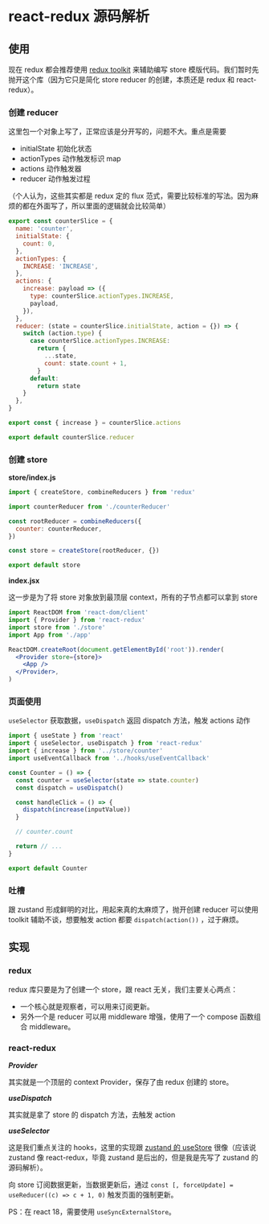 # react-redux 源码解析

## 使用

现在 redux 都会推荐使用 [redux toolkit](https://github.com/reduxjs/redux-toolkit) 来辅助编写 store 模版代码。我们暂时先抛开这个库（因为它只是简化 store reducer 的创建，本质还是 redux 和 react-redux）。

### 创建 reducer

这里包一个对象上写了，正常应该是分开写的，问题不大。重点是需要

- initialState 初始化状态
- actionTypes 动作触发标识 map
- actions 动作触发器
- reducer 动作触发过程

（个人认为，这些其实都是 redux 定的 flux 范式，需要比较标准的写法。因为麻烦的都在外面写了，所以里面的逻辑就会比较简单）

```js
export const counterSlice = {
  name: 'counter',
  initialState: {
    count: 0,
  },
  actionTypes: {
    INCREASE: 'INCREASE',
  },
  actions: {
    increase: payload => ({
      type: counterSlice.actionTypes.INCREASE,
      payload,
    }),
  },
  reducer: (state = counterSlice.initialState, action = {}) => {
    switch (action.type) {
      case counterSlice.actionTypes.INCREASE:
        return {
          ...state,
          count: state.count + 1,
        }
      default:
        return state
    }
  },
}

export const { increase } = counterSlice.actions

export default counterSlice.reducer
```

### 创建 store

**store/index.js**

```jsx
import { createStore, combineReducers } from 'redux'

import counterReducer from './counterReducer'

const rootReducer = combineReducers({
  counter: counterReducer,
})

const store = createStore(rootReducer, {})

export default store
```

**index.jsx**

这一步是为了将 store 对象放到最顶层 context，所有的子节点都可以拿到 store

```jsx
import ReactDOM from 'react-dom/client'
import { Provider } from 'react-redux'
import store from './store'
import App from './app'

ReactDOM.createRoot(document.getElementById('root')).render(
  <Provider store={store}>
    <App />
  </Provider>,
)
```

### 页面使用

`useSelector` 获取数据，`useDispatch` 返回 dispatch 方法，触发 actions 动作

```jsx
import { useState } from 'react'
import { useSelector, useDispatch } from 'react-redux'
import { increase } from '../store/counter'
import useEventCallback from '../hooks/useEventCallback'

const Counter = () => {
  const counter = useSelector(state => state.counter)
  const dispatch = useDispatch()

  const handleClick = () => {
    dispatch(increase(inputValue))
  }

  // counter.count

  return // ...
}

export default Counter
```

### 吐槽

跟 zustand 形成鲜明的对比，用起来真的太麻烦了，抛开创建 reducer 可以使用 toolkit 辅助不谈，想要触发 action 都要 `dispatch(action())` ，过于麻烦。

## 实现

### redux

redux 库只要是为了创建一个 store，跟 react 无关，我们主要关心两点：

- 一个核心就是观察者，可以用来订阅更新。
- 另外一个是 reducer 可以用 middleware 增强，使用了一个 compose 函数组合 middleware。

### react-redux

***Provider***

其实就是一个顶层的 context Provider，保存了由 redux 创建的 store。

***useDispatch***

其实就是拿了 store 的 dispatch 方法，去触发 action

***useSelector***

这是我们重点关注的 hooks，这里的实现跟 [zustand 的 useStore](./zustand#usestore) 很像（应该说zustand 像 react-redux，毕竟 zustand 是后出的，但是我是先写了 zustand 的源码解析）。

向 store 订阅数据更新，当数据更新后，通过 `const [, forceUpdate] = useReducer((c) => c + 1, 0)` 触发页面的强制更新。

PS：在 react 18，需要使用 `useSyncExternalStore`。

